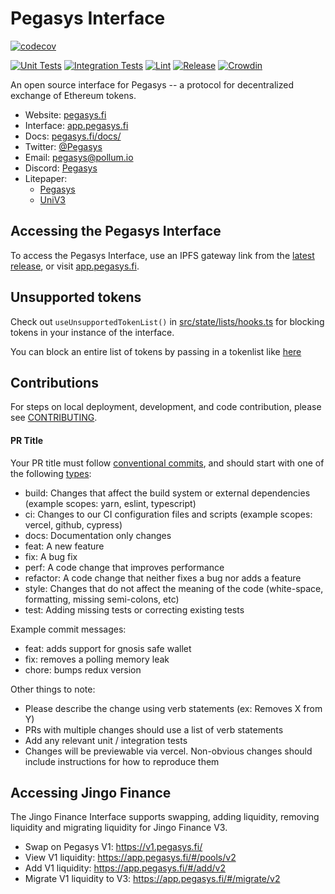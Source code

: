 # Pegasys Interface

[![codecov](https://codecov.io/gh/Uniswap/interface/branch/main/graph/badge.svg?token=YVT2Y86O82)](https://codecov.io/gh/Uniswap/interface)

[![Unit Tests](https://github.com/Uniswap/interface/actions/workflows/unit-tests.yaml/badge.svg)](https://github.com/Uniswap/interface/actions/workflows/unit-tests.yaml)
[![Integration Tests](https://github.com/Uniswap/interface/actions/workflows/integration-tests.yaml/badge.svg)](https://github.com/Uniswap/interface/actions/workflows/integration-tests.yaml)
[![Lint](https://github.com/Uniswap/interface/actions/workflows/lint.yml/badge.svg)](https://github.com/Uniswap/interface/actions/workflows/lint.yml)
[![Release](https://github.com/Uniswap/interface/actions/workflows/release.yaml/badge.svg)](https://github.com/Uniswap/interface/actions/workflows/release.yaml)
[![Crowdin](https://badges.crowdin.net/uniswap-interface/localized.svg)](https://crowdin.com/project/uniswap-interface)

An open source interface for Pegasys -- a protocol for decentralized exchange of Ethereum tokens.

- Website: [pegasys.fi](https://jingo.finance/)
- Interface: [app.pegasys.fi](https://app.pegasys.fi)
- Docs: [pegasys.fi/docs/](https://docs.pegasys.fi/)
- Twitter: [@Pegasys](https://x.com/JingoFinance)
- Email: [pegasys@pollum.io](mailto:pegasys@pollum.io)
- Discord: [Pegasys](https://discord.gg/UzjWbWWERz)
- Litepaper:
  - [Pegasys](https://jingo.finance/blog/introducing-pegasys/)
  - [UniV3](https://uniswap.org/whitepaper-v3.pdf)

## Accessing the Pegasys Interface

To access the Pegasys Interface, use an IPFS gateway link from the
[latest release](https://github.com/Jingo-Finance/interface/releases/latest),
or visit [app.pegasys.fi](https://app.pegasys.fi).

## Unsupported tokens

Check out `useUnsupportedTokenList()` in [src/state/lists/hooks.ts](./src/state/lists/hooks.ts) for blocking tokens in your instance of the interface.

You can block an entire list of tokens by passing in a tokenlist like [here](./src/constants/lists.ts)

## Contributions

For steps on local deployment, development, and code contribution, please see [CONTRIBUTING](./CONTRIBUTING.md).

#### PR Title
Your PR title must follow [conventional commits](https://www.conventionalcommits.org/en/v1.0.0/#summary), and should start with one of the following [types](https://github.com/angular/angular/blob/22b96b9/CONTRIBUTING.md#type):

- build: Changes that affect the build system or external dependencies (example scopes: yarn, eslint, typescript)
- ci: Changes to our CI configuration files and scripts (example scopes: vercel, github, cypress)
- docs: Documentation only changes
- feat: A new feature
- fix: A bug fix
- perf: A code change that improves performance
- refactor: A code change that neither fixes a bug nor adds a feature
- style: Changes that do not affect the meaning of the code (white-space, formatting, missing semi-colons, etc)
- test: Adding missing tests or correcting existing tests

Example commit messages:

- feat: adds support for gnosis safe wallet
- fix: removes a polling memory leak
- chore: bumps redux version

Other things to note:

- Please describe the change using verb statements (ex: Removes X from Y)
- PRs with multiple changes should use a list of verb statements
- Add any relevant unit / integration tests
- Changes will be previewable via vercel. Non-obvious changes should include instructions for how to reproduce them


## Accessing Jingo Finance

The Jingo Finance Interface supports swapping, adding liquidity, removing liquidity and migrating liquidity for Jingo Finance V3.

- Swap on Pegasys V1: <https://v1.pegasys.fi/>
- View V1 liquidity: <https://app.pegasys.fi/#/pools/v2>
- Add V1 liquidity: <https://app.pegasys.fi/#/add/v2>
- Migrate V1 liquidity to V3: <https://app.pegasys.fi/#/migrate/v2>
